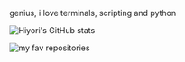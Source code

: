 genius, i love terminals, scripting and python

![Hiyori's GitHub stats](https://github-readme-stats.vercel.app/api?username=hiyorijl&theme=transparent&show_icons=true)

![my fav repositories](https://github-readme-stats.vercel.app/api/pin/?username=hiyorijl&repo=verbal_garden_quartz)
